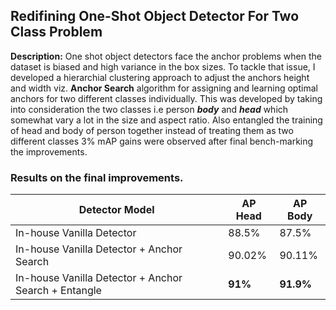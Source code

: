 ## Redifining One-Shot Object Detector For Two Class Problem

**Description:** One shot object detectors face the anchor problems when the dataset is biased and high variance in the box sizes. To tackle that issue, I developed a hierarchial clustering approach to adjust the anchors height and width viz. **Anchor Search** algorithm for assigning and learning optimal anchors for two different classes individually. This was developed by taking into consideration the two classes i.e person ***body*** and ***head*** which somewhat vary a lot in the size and aspect ratio. Also entangled the training of head and body of person together instead of treating them as two different classes 3% mAP gains were observed after final bench-marking the improvements.

### Results on the final improvements.

| Detector Model                                       | AP Head | AP Body   |
| ---------------------------------------------------- | ------- | --------- |
| In-house Vanilla Detector                            | 88.5%   | 87.5%     |
| In-house Vanilla Detector + Anchor Search            | 90.02%  | 90.11%    |
| In-house Vanilla Detector + Anchor Search + Entangle | **91%** | **91.9%** |
